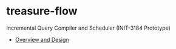 # treasure-flow

Incremental Query Compiler and Scheduler (INIT-3184 Prototype)

- [Overview and Design](https://lucid.app/lucidchart/5a6d924b-c67f-42f4-aa1e-fb8791c68a8c/edit?invitationId=inv_fc3718e1-21b9-4ca8-9972-f679a16ee9c4&page=0_0#)

